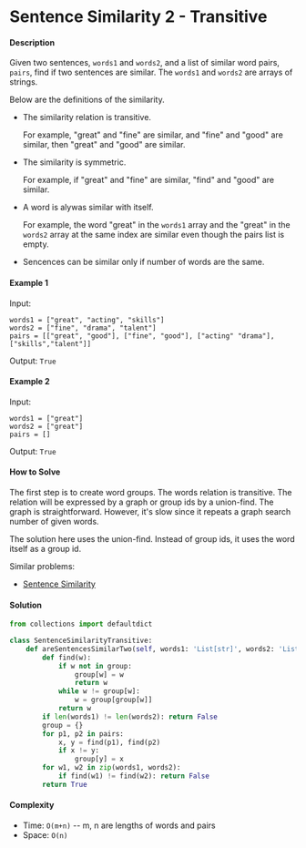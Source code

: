 # Sentence Similarity 2 - Transitive

#### Description

Given two sentences, `words1` and `words2`, and a list of similar word pairs, `pairs`, find if two sentences are similar.
The `words1` and `words2` are arrays of strings.

Below are the definitions of the similarity.

- The similarity relation is transitive.

    For example, "great" and "fine" are similar, and "fine" and "good" are similar, then "great" and "good" are similar.

- The similarity is symmetric.

    For example, if "great" and "fine" are similar, "find" and "good" are similar.

- A word is alywas similar with itself.

    For example, the word "great" in the `words1` array and the "great" in the `words2` array at the same index are similar even though the pairs list is empty.

- Sencences can be similar only if number of words are the same.

#### Example 1

Input:
```
words1 = ["great", "acting", "skills"]
words2 = ["fine", "drama", "talent"]
pairs = [["great", "good"], ["fine", "good"], ["acting" "drama"], ["skills","talent"]]
```

Output: `True`

#### Example 2

Input:
```
words1 = ["great"]
words2 = ["great"]
pairs = []
```

Output: `True`

#### How to Solve

The first step is to create word groups. The words relation is transitive. The relation will be expressed by a graph or group ids by a union-find. The graph is straightforward. However, it's slow since it repeats a graph search number of given words.

The solution here uses the union-find. Instead of group ids, it uses the word itself as a group id.

Similar problems:
- [Sentence Similarity](sentence_similarity.md)

#### Solution
```python
from collections import defaultdict

class SentenceSimilarityTransitive:
    def areSentencesSimilarTwo(self, words1: 'List[str]', words2: 'List[str]', pairs: 'List[List[str]]') -> bool:
        def find(w):
            if w not in group:
                group[w] = w
                return w
            while w != group[w]:
                w = group[group[w]]
            return w
        if len(words1) != len(words2): return False
        group = {}
        for p1, p2 in pairs:
            x, y = find(p1), find(p2)
            if x != y:
                group[y] = x
        for w1, w2 in zip(words1, words2):
            if find(w1) != find(w2): return False
        return True
```

#### Complexity
- Time: `O(m+n)` -- m, n are lengths of words and pairs
- Space: `O(n)`